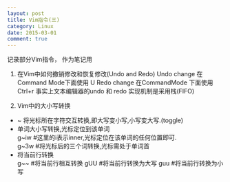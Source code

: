```yaml
---
layout: post
title: Vim指令(三)
category: Linux
date: 2015-03-01
comment: true
---
```

<p>记录部分Vim指令， 作为笔记用<p>

1. 在Vim中如何撤销修改和恢复修改(Undo and Redo)
	Undo change 在Command Mode下面使用 U
	Redo change 在CommandMode 下面使用Ctrl+r
事实上文本编辑器的undo 和 redo 实现机制是采用栈(FIFO)

2. Vim中的大小写转换   
  * ~ 将光标所在字符交互转换,即大写变小写,小写变大写.(toggle)   
  * 单词大小写转换,光标定位到该单词   
  	g~iw   #这里的i表示inner,光标定位在该单词的任何位置即可.	
    g~3w   #将光标后的三个词转换,光标需处于单词首
  * 将当前行转换   
     g~~ #将当前行相互转换
	 gUU #将当前行转换为大写
	 guu #将当前行转换为小写





